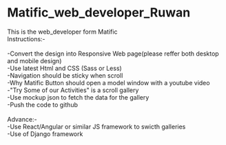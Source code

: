# Matific_web_developer_Ruwan
This is the web_developer form Matific
<br>
Instructions:-
<br><br>
-Convert the design into Responsive Web page(please reffer both desktop and mobile design)<br>
-Use latest Html and CSS (Sass or Less)<br>
-Navigation should be sticky when scroll<br>
-Why Matific Button should open a model window with a youtube video<br>
-"Try Some of our Activities" is a scroll gallery<br>
-Use mockup json to fetch the data for the gallery<br>
-Push the code to github<br>
<br>
Advance:-<br>
-Use React/Angular or similar JS framework to swicth galleries<br>
-Use of Django framework<br>
